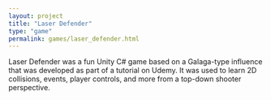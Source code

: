 ```yaml
---
layout: project
title: "Laser Defender"
type: "game"
permalink: games/laser_defender.html
---
```

Laser Defender was a fun Unity C# game based on a Galaga-type influence that was developed as part of a tutorial on Udemy. It was used to learn 2D collisions, events, player controls, and more from a top-down shooter perspective.